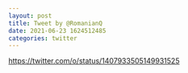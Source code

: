 ```yaml
--- 
layout: post 
title: Tweet by @RomanianQ 
date: 2021-06-23 1624512485 
categories: twitter 
--- 
```

https://twitter.com/o/status/1407933505149931525